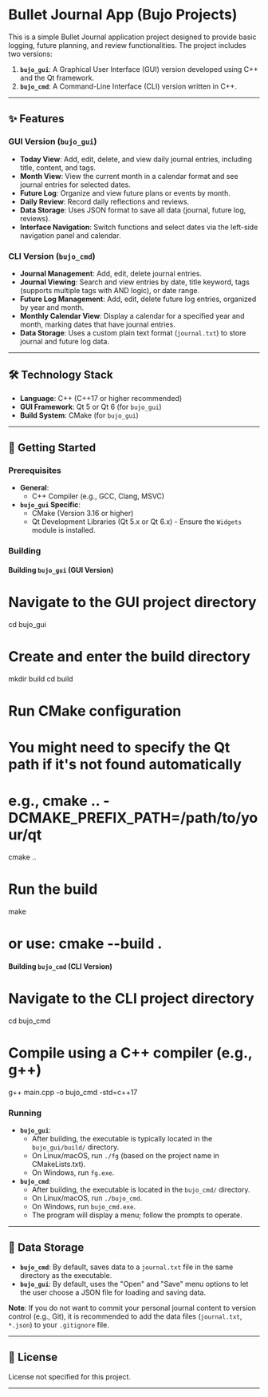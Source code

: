 # Bullet Journal App (Bujo Projects)

This is a simple Bullet Journal application project designed to provide basic logging, future planning, and review functionalities. The project includes two versions:

1.  **`bujo_gui`**: A Graphical User Interface (GUI) version developed using C++ and the Qt framework.
2.  **`bujo_cmd`**: A Command-Line Interface (CLI) version written in C++.

---

## ✨ Features

### GUI Version (`bujo_gui`)

* **Today View**: Add, edit, delete, and view daily journal entries, including title, content, and tags.
* **Month View**: View the current month in a calendar format and see journal entries for selected dates.
* **Future Log**: Organize and view future plans or events by month.
* **Daily Review**: Record daily reflections and reviews.
* **Data Storage**: Uses JSON format to save all data (journal, future log, reviews).
* **Interface Navigation**: Switch functions and select dates via the left-side navigation panel and calendar.

### CLI Version (`bujo_cmd`)

* **Journal Management**: Add, edit, delete journal entries.
* **Journal Viewing**: Search and view entries by date, title keyword, tags (supports multiple tags with AND logic), or date range.
* **Future Log Management**: Add, edit, delete future log entries, organized by year and month.
* **Monthly Calendar View**: Display a calendar for a specified year and month, marking dates that have journal entries.
* **Data Storage**: Uses a custom plain text format (`journal.txt`) to store journal and future log data.

---

## 🛠️ Technology Stack

* **Language**: C++ (C++17 or higher recommended)
* **GUI Framework**: Qt 5 or Qt 6 (for `bujo_gui`)
* **Build System**: CMake (for `bujo_gui`)

---

## 🚀 Getting Started

### Prerequisites

* **General**:
    * C++ Compiler (e.g., GCC, Clang, MSVC)
* **`bujo_gui` Specific**:
    * CMake (Version 3.16 or higher)
    * Qt Development Libraries (Qt 5.x or Qt 6.x) - Ensure the `Widgets` module is installed.

### Building

#### Building `bujo_gui` (GUI Version)

# Navigate to the GUI project directory
cd bujo_gui

# Create and enter the build directory
mkdir build
cd build

# Run CMake configuration
# You might need to specify the Qt path if it's not found automatically
# e.g., cmake .. -DCMAKE_PREFIX_PATH=/path/to/your/qt
cmake ..

# Run the build
make
# or use: cmake --build .

#### Building `bujo_cmd` (CLI Version)

# Navigate to the CLI project directory
cd bujo_cmd

# Compile using a C++ compiler (e.g., g++)
g++ main.cpp -o bujo_cmd -std=c++17

### Running

* **`bujo_gui`**:
    * After building, the executable is typically located in the `bujo_gui/build/` directory.
    * On Linux/macOS, run `./fg` (based on the project name in CMakeLists.txt).
    * On Windows, run `fg.exe`.
* **`bujo_cmd`**:
    * After building, the executable is located in the `bujo_cmd/` directory.
    * On Linux/macOS, run `./bujo_cmd`.
    * On Windows, run `bujo_cmd.exe`.
    * The program will display a menu; follow the prompts to operate.

---

## 💾 Data Storage

* **`bujo_cmd`**: By default, saves data to a `journal.txt` file in the same directory as the executable.
* **`bujo_gui`**: By default, uses the "Open" and "Save" menu options to let the user choose a JSON file for loading and saving data.

**Note**: If you do not want to commit your personal journal content to version control (e.g., Git), it is recommended to add the data files (`journal.txt`, `*.json`) to your `.gitignore` file.

---

## 📄 License

License not specified for this project.

---
